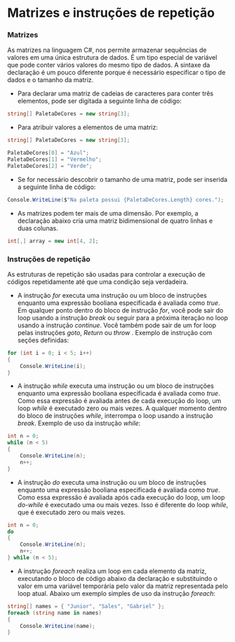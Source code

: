# Matrizes e instruções de repetição 

### Matrizes

As matrizes na linguagem C#, nos permite armazenar sequências de valores em uma única estrutura de dados. É um tipo especial de variável que pode conter vários valores do mesmo tipo de dados. A sintaxe da declaração é um pouco diferente porque é necessário especificar o tipo de dados e o tamanho da matriz. 

* Para declarar uma matriz de cadeias de caracteres para conter três elementos, pode ser digitada a seguinte linha de código:

```C#
string[] PaletaDeCores = new string[3];
```

* Para atribuir valores a elementos de uma matriz:

```C#
string[] PaletaDeCores = new string[3];

PaletaDeCores[0] = "Azul";
PaletaDeCores[1] = "Vermelho";
PaletaDeCores[2] = "Verde";
```
* Se for necessário descobrir o tamanho de uma matriz, pode ser inserida a seguinte linha de código:

```C#
Console.WriteLine($"Na paleta possui {PaletaDeCores.Length} cores.");
```
* As matrizes podem ter mais de uma dimensão. Por exemplo, a declaração abaixo cria uma matriz bidimensional de quatro linhas e duas colunas.

```C#
int[,] array = new int[4, 2];
```

### Instruções de repetição

As estruturas de repetição são usadas para controlar a execução de códigos repetidamente até que uma condição seja verdadeira. 

* A instrução *for* executa uma instrução ou um bloco de instruções enquanto uma expressão booliana especificada é avaliada como *true*.
Em qualquer ponto dentro do bloco de instrução *for*, você pode sair do loop usando a instrução *break* ou seguir para a próxima iteração no loop usando a instrução *continue*. Você também pode sair de um for loop pelas instruções *goto*, *Return* ou *throw* .
Exemplo de instrução com seções definidas: 

```C#
for (int i = 0; i < 5; i++)
{
    Console.WriteLine(i);
}
```

* A instrução *while* executa uma instrução ou um bloco de instruções enquanto uma expressão booliana especificada é avaliada como *true*. Como essa expressão é avaliada antes de cada execução do loop, um loop *while* é executado zero ou mais vezes. A qualquer momento dentro do bloco de instruções *while*, interrompa o loop usando a instrução *break*. Exemplo de uso da instrução *while*:

```C#
int n = 0;
while (n < 5)
{
    Console.WriteLine(n);
    n++;
}
```

* A instrução *do* executa uma instrução ou um bloco de instruções enquanto uma expressão booliana especificada é avaliada como *true*. Como essa expressão é avaliada após cada execução do loop, um loop *do-while* é executado uma ou mais vezes. Isso é diferente do loop *while*, que é executado zero ou mais vezes.

```C#
int n = 0;
do
{
    Console.WriteLine(n);
    n++;
} while (n < 5);
```

* A instrução *foreach* realiza um loop em cada elemento da matriz, executando o bloco de código abaixo da declaração e substituindo o valor em uma variável temporária pelo valor da matriz representada pelo loop atual. Abaixo um exemplo simples de uso da instrução *foreach*:

```C#
string[] names = { "Junior", "Sales", "Gabriel" };
foreach (string name in names)
{
    Console.WriteLine(name);
}
```
